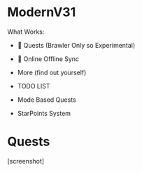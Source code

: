 # ModernV31

What Works:

- 📄 Quests (Brawler Only so Experimental)

- 👥 Online Offline Sync

- More (find out yourself)

- TODO LIST

- Mode Based Quests

- StarPoints System

# Quests
[screenshot]
